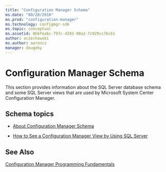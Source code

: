 ```yaml
---
title: "Configuration Manager Schema"
ms.date: "09/20/2016"
ms.prod: "configuration-manager"
ms.technology: configmgr-sdk
ms.topic: conceptual
ms.assetid: 0b6feabc-797c-4283-90a2-7c929cc76cb1
author: aczechowski
ms.author: aaroncz
manager: dougeby
---
```

# Configuration Manager Schema
This section provides information about the SQL Server database schema and some SQL Server views that are used by Microsoft System Center Configuration Manager.  

## Schema topics  

-   [About Configuration Manager Schema](../../../develop/core/understand/about-configuration-manager-schema.md)  

-   [How to See a Configuration Manager View by Using SQL Server](../../../develop/core/understand/how-to-see-a-configuration-manager-view-by-using-sql-server.md)   

## See Also  
 [Configuration Manager Programming Fundamentals](../../../develop/core/understand/configuration-manager-programming-fundamentals.md)
